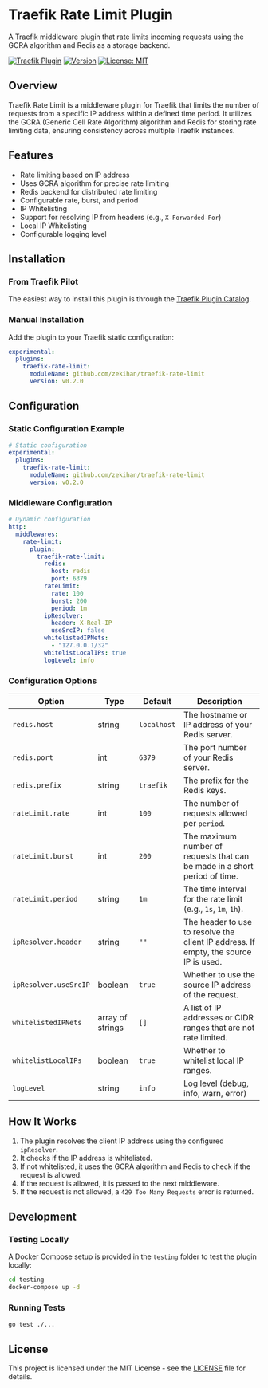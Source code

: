 # Traefik Rate Limit Plugin

A Traefik middleware plugin that rate limits incoming requests using the GCRA algorithm and Redis as a storage backend.

[![Traefik Plugin](https://img.shields.io/badge/Traefik%20Plugin-Traefik%20Rate%20Limit-blue)](https://plugins.traefik.io/plugins/67f2cf4768f0062a5d501e61/traefik-rate-limit)
[![Version](https://img.shields.io/badge/version-0.2.0-green)](https://github.com/zekihan/traefik-rate-limit/releases/tag/v0.2.0)
[![License: MIT](https://img.shields.io/badge/License-MIT-yellow.svg)](https://github.com/zekihan/traefik-rate-limit/blob/main/LICENSE)

## Overview

Traefik Rate Limit is a middleware plugin for Traefik that limits the number of requests from a specific IP address
within a defined time period. It utilizes the GCRA (Generic Cell Rate Algorithm) algorithm and Redis for storing rate
limiting data, ensuring consistency across multiple Traefik instances.

## Features

- Rate limiting based on IP address
- Uses GCRA algorithm for precise rate limiting
- Redis backend for distributed rate limiting
- Configurable rate, burst, and period
- IP Whitelisting
- Support for resolving IP from headers (e.g., `X-Forwarded-For`)
- Local IP Whitelisting
- Configurable logging level

## Installation

### From Traefik Pilot

The easiest way to install this plugin is through
the [Traefik Plugin Catalog](https://plugins.traefik.io/plugins/67f2cf4768f0062a5d501e61/traefik-rate-limit).

### Manual Installation

Add the plugin to your Traefik static configuration:

```yaml
experimental:
  plugins:
    traefik-rate-limit:
      moduleName: github.com/zekihan/traefik-rate-limit
      version: v0.2.0
```

## Configuration

### Static Configuration Example

```yaml
# Static configuration
experimental:
  plugins:
    traefik-rate-limit:
      moduleName: github.com/zekihan/traefik-rate-limit
      version: v0.2.0
```

### Middleware Configuration

```yaml
# Dynamic configuration
http:
  middlewares:
    rate-limit:
      plugin:
        traefik-rate-limit:
          redis:
            host: redis
            port: 6379
          rateLimit:
            rate: 100
            burst: 200
            period: 1m
          ipResolver:
            header: X-Real-IP
            useSrcIP: false
          whitelistedIPNets:
            - "127.0.0.1/32"
          whitelistLocalIPs: true
          logLevel: info
```

### Configuration Options

| Option                | Type             | Default     | Description                                                                          |
|-----------------------|------------------|-------------|--------------------------------------------------------------------------------------|
| `redis.host`          | string           | `localhost` | The hostname or IP address of your Redis server.                                     |
| `redis.port`          | int              | `6379`      | The port number of your Redis server.                                                |
| `redis.prefix`        | string           | `traefik`   | The prefix for the Redis keys.                                                       |
| `rateLimit.rate`      | int              | `100`       | The number of requests allowed per `period`.                                         |
| `rateLimit.burst`     | int              | `200`       | The maximum number of requests that can be made in a short period of time.           |
| `rateLimit.period`    | string           | `1m`        | The time interval for the rate limit (e.g., `1s`, `1m`, `1h`).                       |
| `ipResolver.header`   | string           | `""`        | The header to use to resolve the client IP address. If empty, the source IP is used. |
| `ipResolver.useSrcIP` | boolean          | `true`      | Whether to use the source IP address of the request.                                 |
| `whitelistedIPNets`   | array of strings | `[]`        | A list of IP addresses or CIDR ranges that are not rate limited.                     |
| `whitelistLocalIPs`   | boolean          | `true`      | Whether to whitelist local IP ranges.                                                |
| `logLevel`            | string           | `info`      | Log level (debug, info, warn, error)                                                 |

## How It Works

1. The plugin resolves the client IP address using the configured `ipResolver`.
2. It checks if the IP address is whitelisted.
3. If not whitelisted, it uses the GCRA algorithm and Redis to check if the request is allowed.
4. If the request is allowed, it is passed to the next middleware.
5. If the request is not allowed, a `429 Too Many Requests` error is returned.

## Development

### Testing Locally

A Docker Compose setup is provided in the `testing` folder to test the plugin locally:

```bash
cd testing
docker-compose up -d
```

### Running Tests

```bash
go test ./...
```

## License

This project is licensed under the MIT License - see
the [LICENSE](https://github.com/zekihan/traefik-rate-limit/blob/main/LICENSE) file for details.
